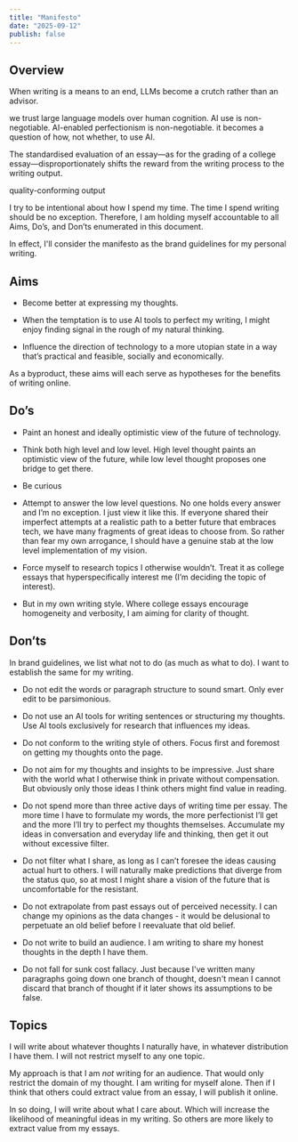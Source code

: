 ```yaml
---
title: "Manifesto"
date: "2025-09-12"
publish: false
---
```


## Overview

When writing is a means to an end, LLMs become a crutch rather than an advisor.

we trust large language models over human cognition.
AI use is non-negotiable.
AI-enabled perfectionism is non-negotiable.
it becomes a question of how, not whether, to use AI.

The standardised evaluation of an essay—as for the grading of a college essay—disproportionately shifts the reward from the writing process to the writing output.

quality-conforming output

I try to be intentional about how I spend my time. The time I spend writing should be no exception. Therefore, I am holding myself accountable to all Aims, Do’s, and Don’ts enumerated in this document.

In effect, I'll consider the manifesto as the brand guidelines for my personal writing.

## Aims

- Become better at expressing my thoughts.

- When the temptation is to use AI tools to perfect my writing, I might enjoy finding signal in the rough of my natural thinking.

- Influence the direction of technology to a more utopian state in a way that’s practical and feasible, socially and economically.

As a byproduct, these aims will each serve as hypotheses for the benefits of writing online.

## Do’s

- Paint an honest and ideally optimistic view of the future of technology.

- Think both high level and low level. High level thought paints an optimistic view of the future, while low level thought proposes one bridge to get there.

- Be curious

- Attempt to answer the low level questions. No one holds every answer and I’m no exception. I just view it like this. If everyone shared their imperfect attempts at a realistic path to a better future that embraces tech, we have many fragments of great ideas to choose from. So rather than fear my own arrogance, I should have a genuine stab at the low level implementation of my vision.

- Force myself to research topics I otherwise wouldn’t. Treat it as college essays that hyperspecifically interest me (I’m deciding the topic of interest).

- But in my own writing style. Where college essays encourage homogeneity and verbosity, I am aiming for clarity of thought.

## Don’ts

In brand guidelines, we list what not to do (as much as what to do).
I want to establish the same for my writing.

- Do not edit the words or paragraph structure to sound smart. Only ever edit to be parsimonious.

- Do not use an AI tools for writing sentences or structuring my thoughts. Use AI tools exclusively for research that influences my ideas.

- Do not conform to the writing style of others. Focus first and foremost on getting my thoughts onto the page.

- Do not aim for my thoughts and insights to be impressive. Just share with the world what I otherwise think in private without compensation. But obviously only those ideas I think others might find value in reading.

- Do not spend more than three active days of writing time per essay. The more time I have to formulate my words, the more perfectionist I’ll get and the more I’ll try to perfect my thoughts themselses. Accumulate my ideas in conversation and everyday life and thinking, then get it out without excessive filter.

- Do not filter what I share, as long as I can’t foresee the ideas causing actual hurt to others. I will naturally make predictions that diverge from the status quo, so at most I might share a vision of the future that is uncomfortable for the resistant.

- Do not extrapolate from past essays out of perceived necessity. I can change my opinions as the data changes - it would be delusional to perpetuate an old belief before I reevaluate that old belief.

- Do not write to build an audience. I am writing to share my honest thoughts in the depth I have them.

- Do not fall for sunk cost fallacy. Just because I've written many paragraphs going down one branch of thought, doesn't mean I cannot discard that branch of thought if it later shows its assumptions to be false.

## Topics

I will write about whatever thoughts I naturally have, in whatever distribution I have them. I will not restrict myself to any one topic.

My approach is that I am _not_ writing for an audience. That would only restrict the domain of my thought. I am writing for myself alone. Then if I think that others could extract value from an essay, I will publish it online.

In so doing, I will write about what I care about. Which will increase the likelihood of meaningful ideas in my writing. So others are more likely to extract value from my essays.
